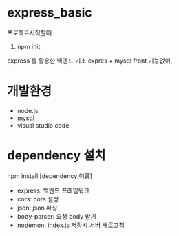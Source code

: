 # express_basic

프로젝트시작할때 :

1. npm init

express 를 활용한 백엔드 기초
expres + mysql
front 기능없이,

# 개발환경

- node.js
- mysql
- visual studio code

# dependency 설치

npm install [dependency 이름]

- express: 백엔드 프레임워크
- cors: cors 설정
- json: json 파싱
- body-parser: 요청 body 받기
- nodemon: index.js 저장시 서버 새로고침
